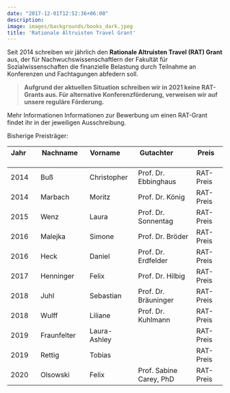 ```yaml
---
date: "2017-12-01T12:52:36+06:00"
description: 
image: images/backgrounds/books_dark.jpeg
title: 'Rationale Altruisten Travel Grant'
---
```



Seit 2014 schreiben wir jährlich den **Rationale Altruisten Travel (RAT) Grant** aus, der für Nachwuchswissenschaftlern der Fakultät für Sozialwissenschaften die finanzielle Belastung durch Teilnahme an Konferenzen und Fachtagungen abfedern soll. 

> **Aufgrund der aktuellen Situation schreiben wir in 2021 keine RAT-Grants aus. Für alternative Konferenzförderung, verweisen wir auf unsere reguläre Förderung.**

Mehr Informationen Informationen zur Bewerbung um einen RAT-Grant findet ihr in der jeweiligen Ausschreibung.

Bisherige Preisträger:

| Jahr &nbsp; &nbsp; &nbsp; &nbsp; &nbsp;| Nachname    &nbsp; &nbsp; &nbsp; &nbsp; &nbsp;| Vorname          &nbsp; &nbsp; &nbsp; &nbsp; &nbsp;| Gutachter             &nbsp; &nbsp; &nbsp; &nbsp; &nbsp;  &nbsp; &nbsp; &nbsp; | Preis    &nbsp; &nbsp; &nbsp; &nbsp; &nbsp; |
|------|-------------|------------------|--------------------------|-----------|
| 2014 | Buß         | Christopher      | Prof. Dr. Ebbinghaus     | RAT-Preis |
| 2014 | Marbach     | Moritz           | Prof. Dr. König          | RAT-Preis |
| 2015 | Wenz        | Laura            | Prof. Dr. Sonnentag      | RAT-Preis |
| 2016 | Malejka     | Simone           | Prof. Dr. Bröder         | RAT-Preis |
| 2016 | Heck        | Daniel           | Prof. Dr. Erdfelder      | RAT-Preis |
| 2017 | Henninger   | Felix            | Prof. Dr. Hilbig         | RAT-Preis |
| 2018 | Juhl        | Sebastian        | Prof. Dr. Bräuninger     | RAT-Preis |
| 2018 | Wulff       | Liliane          | Prof. Dr. Kuhlmann       | RAT-Preis |
| 2019 | Fraunfelter | Laura-Ashley     |                          | RAT-Preis |
| 2019 | Rettig      | Tobias           |                          | RAT-Preis |
| 2020 | Olsowski    | Felix            | Prof. Sabine Carey, PhD  | RAT-Preis |